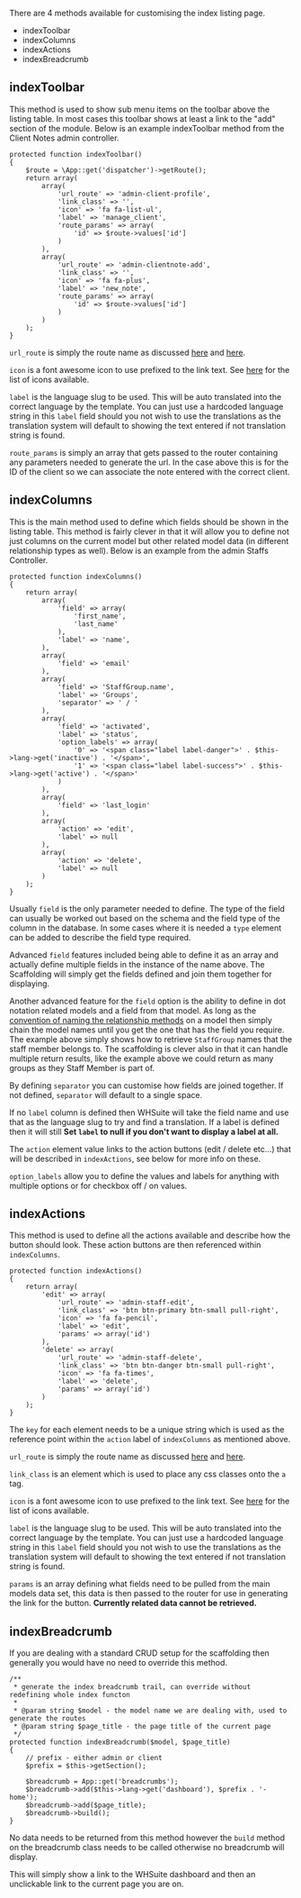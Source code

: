 There are 4 methods available for customising the index listing page.

* indexToolbar
* indexColumns
* indexActions
* indexBreadcrumb

## indexToolbar

This method is used to show sub menu items on the toolbar above the listing table. In most cases this toolbar shows at least a link to the "add" section of the module. Below is an example indexToolbar method from the Client Notes admin controller.

    protected function indexToolbar()
    {
        $route = \App::get('dispatcher')->getRoute();
        return array(
            array(
                'url_route' => 'admin-client-profile',
                'link_class' => '',
                'icon' => 'fa fa-list-ul',
                'label' => 'manage_client',
                'route_params' => array(
                    'id' => $route->values['id']
                )
            ),
            array(
                'url_route' => 'admin-clientnote-add',
                'link_class' => '',
                'icon' => 'fa fa-plus',
                'label' => 'new_note',
                'route_params' => array(
                    'id' => $route->values['id']
                )
            )
        );
    }
    
`url_route` is simply the route name as discussed [here](/Developer/Core/Router) and [here](/Developer/App/Routes).

`icon` is a font awesome icon to use prefixed to the link text. See [here](http://fortawesome.github.io/Font-Awesome/icons/) for the list of icons available.

`label` is the language slug to be used. This will be auto translated into the correct language by the template. You can just use a hardcoded language string in this `label` field should you not wish to use the translations as the translation system will default to showing the text entered if not translation string is found.

`route_params` is simply an array that gets passed to the router containing any parameters needed to generate the url. In the case above this is for the ID of the client so we can associate the note entered with the correct client.

## indexColumns

This is the main method used to define which fields should be shown in the listing table. This method is fairly clever in that it will allow you to define not just columns on the current model but other related model data (in different relationship types as well). Below is an example from the admin Staffs Controller.

    protected function indexColumns()
    {
        return array(
            array(
                'field' => array(
                    'first_name',
                    'last_name'
                ),
                'label' => 'name',
            ),
            array(
                'field' => 'email'
            ),
            array(
                'field' => 'StaffGroup.name',
                'label' => 'Groups',
                'separator' => ' / '
            ),
            array(
                'field' => 'activated',
                'label' => 'status',
                'option_labels' => array(
                    '0' => '<span class="label label-danger">' . $this->lang->get('inactive') . '</span>',
                    '1' => '<span class="label label-success">' . $this->lang->get('active') . '</span>'
                )
            ),
            array(
                'field' => 'last_login'
            ),
            array(
                'action' => 'edit',
                'label' => null
            ),
            array(
                'action' => 'delete',
                'label' => null
            )
        );
    }
    
Usually `field` is the only parameter needed to define. The type of the field can usually be worked out based on the schema and the field type of the column in the database. In some cases where it is needed a `type` element can be added to describe the field type required.

Advanced `field` features included being able to define it as an array and actually define multiple fields in the instance of the name above. The Scaffolding will simply get the fields defined and join them together for displaying.

Another advanced feature for the `field` option is the ability to define in dot notation related models and a field from that model. As long as the [convention of naming the relationship methods](/Developer/App/Models) on a model then simply chain the model names until you get the one that has the field you require. The example above simply shows how to retrieve `StaffGroup` names that the staff member belongs to. The scaffolding is clever also in that it can handle multiple return results, like the example above we could return as many groups as they Staff Member is part of.

By defining `separator` you can customise how fields are joined together. If not defined, `separator` will default to a single space.

If no `label` column is defined then WHSuite will take the field name and use that as the language slug to try and find a translation. If a label is defined then it will still **Set `label` to null if you don't want to display a label at all.**

The `action` element value links to the action buttons (edit / delete etc...) that will be described in `indexActions`, see below for more info on these. 

`option_labels` allow you to define the values and labels for anything with multiple options or for checkbox off / on values.

## indexActions

This method is used to define all the actions available and describe how the button should look. These action buttons are then referenced within `indexColumns`.

    protected function indexActions()
    {
        return array(
            'edit' => array(
                'url_route' => 'admin-staff-edit',
                'link_class' => 'btn btn-primary btn-small pull-right',
                'icon' => 'fa fa-pencil',
                'label' => 'edit',
                'params' => array('id')
            ),
            'delete' => array(
                'url_route' => 'admin-staff-delete',
                'link_class' => 'btn btn-danger btn-small pull-right',
                'icon' => 'fa fa-times',
                'label' => 'delete',
                'params' => array('id')
            )
        );
    }
    
The `key` for each element needs to be a unique string which is used as the reference point within the `action` label of `indexColumns` as mentioned above.

`url_route` is simply the route name as discussed [here](/Developer/Core/Router) and [here](/Developer/App/Routes).

`link_class` is an element which is used to place any css classes onto the `a` tag.

`icon` is a font awesome icon to use prefixed to the link text. See [here](http://fortawesome.github.io/Font-Awesome/icons/) for the list of icons available.

`label` is the language slug to be used. This will be auto translated into the correct language by the template. You can just use a hardcoded language string in this `label` field should you not wish to use the translations as the translation system will default to showing the text entered if not translation string is found.

`params` is an array defining what fields need to be pulled from the main models data set, this data is then passed to the router for use in generating the link for the button. **Currently related data cannot be retrieved.**

## indexBreadcrumb

If you are dealing with a standard CRUD setup for the scaffolding then generally you would have no need to override this method. 

    /**
     * generate the index breadcrumb trail, can override without redefining whole index functon
     *
     * @param string $model - the model name we are dealing with, used to generate the routes
     * @param string $page_title - the page title of the current page
     */
    protected function indexBreadcrumb($model, $page_title)
    {
        // prefix - either admin or client
        $prefix = $this->getSection();

        $breadcrumb = App::get('breadcrumbs');
        $breadcrumb->add($this->lang->get('dashboard'), $prefix . '-home');
        $breadcrumb->add($page_title);
        $breadcrumb->build();
    }
    
No data needs to be returned from this method however the `build` method on the breadcrumb class needs to be called otherwise no breadcrumb will display.

This will simply show a link to the WHSuite dashboard and then an unclickable link to the current page you are on.